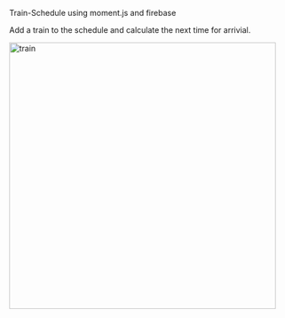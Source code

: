 Train-Schedule
using moment.js and firebase

Add a train to the schedule and calculate the next time for arrivial. 

<img width="480" alt="train" src="https://user-images.githubusercontent.com/22899123/31839770-23e90f06-b5a8-11e7-8b16-b6f225d3c862.png">
